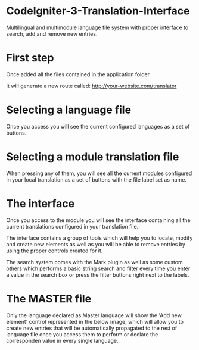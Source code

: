 # CodeIgniter-3-Translation-Interface
Multilingual and multimodule language file system with proper interface to search, add and remove new entries.


First step
============================================================================
Once added all the files contained in the application folder

It will generate a new route called: http://your-website.com/translator


Selecting a language file
============================================================================
Once you access you will see the current configured languages as a set of buttons.


Selecting a module translation file
============================================================================
When pressing any of them, you will see all the current modules configured in your local translation as a set of buttons with the file label set as name.


The interface
============================================================================
Once you access to the module you will see the interface containing all the current translations configured in your translation file.

The interface contains a group of tools which will help you to locate, modify and create new elements as well as you will be able to remove entries by using the proper controls created for it.

The search system comes with the Mark plugin as well as some custom others which performs a basic string search and filter every time you enter a value in the search box or press the filter buttons right next to the labels.


The MASTER file
============================================================================
Only the language declared as Master language will show the 'Add new element' control represented in the below image, which will allow you to create new entries that will be automatically propagated to the rest of language file once you access them to perform or declare the corresponden value in every single language.


